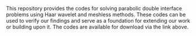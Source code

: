 This repository provides the codes for solving parabolic double interface problems using Haar wavelet and meshless methods. These codes can be used to verify our findings and serve as a foundation for extending our work or building upon it. The codes are available for download via the link above.
